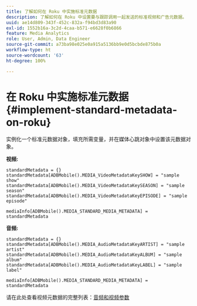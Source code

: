 ```yaml
---
title: 了解如何在 Roku 中实施标准元数据
description: 了解如何在 Roku 中设置要与跟踪调用一起发送的标准视频和广告元数据。
uuid: ae14d809-343f-452c-832a-f94bd3d83a90
exl-id: 1552b16a-3c2d-4caa-b571-e6628f0b6866
feature: Media Analytics
role: User, Admin, Data Engineer
source-git-commit: a73ba98e025e0a915a5136bb9e0d5bcbde875b0a
workflow-type: ht
source-wordcount: '63'
ht-degree: 100%

---
```


# 在 Roku 中实施标准元数据{#implement-standard-metadata-on-roku}

实例化一个标准元数据对象，填充所需变量，并在媒体心跳对象中设置该元数据对象。

**视频:**

```
standardMetadata = {}
standardMetadata[ADBMobile().MEDIA_VideoMetadataKeySHOW] = "sample show"
standardMetadata[ADBMobile().MEDIA_VideoMetadataKeySEASON] = "sample season"
standardMetadata[ADBMobile().MEDIA_VideoMetadataKeyEPISODE] = "sample episode"

mediaInfo[ADBMobile().MEDIA_STANDARD_MEDIA_METADATA] = standardMetadata
```

**音频:**

```
standardMetadata = {}
standardMetadata[ADBMobile().MEDIA_AudioMetadataKeyARTIST] = "sample artist"
standardMetadata[ADBMobile().MEDIA_AudioMetadataKeyALBUM] = "sample album"
standardMetadata[ADBMobile().MEDIA_AudioMetadataKeyLABEL] = "sample label"

mediaInfo[ADBMobile().MEDIA_STANDARD_MEDIA_METADATA] = standardMetadata
```

请在此处查看视频元数据的完整列表：[音频和视频参数](/help/implementation/variables/audio-video-parameters.md)
